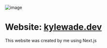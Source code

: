 ![image](https://github.com/kyle1373/portfolio/assets/59634395/50df3b13-3bdf-45fd-b2f9-fea05fc3480f)

# Website: [kylewade.dev](https://kylewade.dev)

This website was created by me using Next.js
